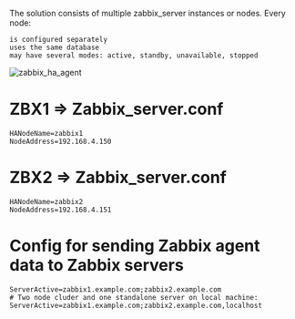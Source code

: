 The solution consists of multiple zabbix_server instances or nodes. Every node:

    is configured separately
    uses the same database
    may have several modes: active, standby, unavailable, stopped

![zabbix_ha_agent](https://github.com/farshadnick/zabbix-course/assets/88557305/67c917f7-be15-4013-bd02-24d907cc529f)

# ZBX1 => Zabbix_server.conf
```
HANodeName=zabbix1 
NodeAddress=192.168.4.150
```
# ZBX2 => Zabbix_server.conf
```
HANodeName=zabbix2 
NodeAddress=192.168.4.151
```

# Config for sending Zabbix agent data to Zabbix servers
```
ServerActive=zabbix1.example.com;zabbix2.example.com
# Two node cluder and one standalone server on local machine:
ServerActive=zabbix1.example.com;zabbix2.example.com,localhost

```
